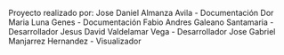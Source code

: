 Proyecto realizado por: Jose Daniel Almanza Avila - Documentación
Dor Maria Luna Genes - Documentación
Fabio Andres Galeano Santamaria - Desarrollador
Jesus David Valdelamar Vega - Desarrollador
Jose Gabriel Manjarrez Hernandez - Visualizador

